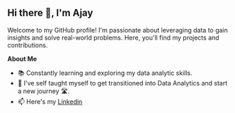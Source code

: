 
## Hi there 👋, I'm Ajay

Welcome to my GitHub profile! I'm passionate about leveraging data to gain insights and solve real-world problems. Here, you'll find my projects and contributions.

**About Me**
-  📚 Constantly learning and exploring my data analytic skills.
-  🌱 I've self taught myself to get transitioned into Data Analytics and start a new journey 🛣️.
- 📫 Here's my [Linkedin](linkedin.com/in/ajay-kalal-266673310)
